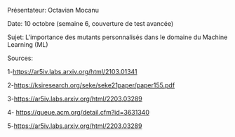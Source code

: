 Présentateur: Octavian Mocanu

Date: 10 octobre (semaine 6, couverture de test avancée)

Sujet: L'importance des mutants personnalisés dans le domaine du Machine Learning (ML)

Sources:

1-https://ar5iv.labs.arxiv.org/html/2103.01341

2-https://ksiresearch.org/seke/seke21paper/paper155.pdf 

3-https://ar5iv.labs.arxiv.org/html/2203.03289

4- https://queue.acm.org/detail.cfm?id=3631340

5-https://ar5iv.labs.arxiv.org/html/2203.03289 